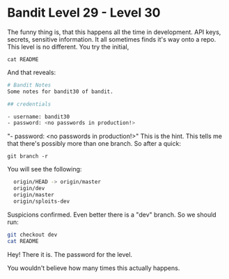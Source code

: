 # Bandit Level 29 - Level 30

The funny thing is, that this happens all the time in development. 
API keys, secrets, sensitive information. It all sometimes finds it's way onto a repo.
This level is no different. You try the initial,

`cat README` 

And that reveals: 

```bash
# Bandit Notes
Some notes for bandit30 of bandit.

## credentials

- username: bandit30
- password: <no passwords in production!>
```
"- password: <no passwords in production!>" This is the hint. This tells me that there's
possibly more than one branch. So after a quick: 

`git branch -r`

You will see the following: 

```bash
  origin/HEAD -> origin/master
  origin/dev
  origin/master
  origin/sploits-dev
```

Suspicions confirmed. Even better there is a "dev" branch. So we should run: 

```bash
git checkout dev
cat README
```

Hey! There it is. The password for the level. 

You wouldn't believe how many times this actually happens.
